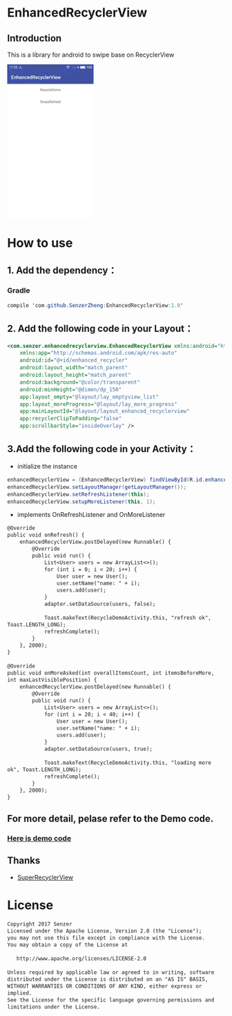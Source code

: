 # EnhancedRecyclerView


## Introduction

This is a library for android to swipe base on RecyclerView

![result.gif](https://github.com/SenzerZheng/EnhancedRecyclerView/blob/master/art/result.gif)

# How to use


## 1. Add the dependency：

### Gradle

```java
compile 'com.github.SenzerZheng:EnhancedRecyclerView:1.0'
```

## 2. Add the following code in your Layout：

```xml
<com.senzer.enhancedrecyclerview.EnhancedRecyclerView xmlns:android="http://schemas.android.com/apk/res/android"
    xmlns:app="http://schemas.android.com/apk/res-auto"
    android:id="@+id/enhanced_recycler"
    android:layout_width="match_parent"
    android:layout_height="match_parent"
    android:background="@color/transparent"
    android:minHeight="@dimen/dp_150"
    app:layout_empty="@layout/lay_emptyview_list"
    app:layout_moreProgress="@layout/lay_more_progress"
    app:mainLayoutId="@layout/layout_enhanced_recyclerview"
    app:recyclerClipToPadding="false"
    app:scrollbarStyle="insideOverlay" />
```

## 3.Add the following code in your Activity：

* initialize the instance
```java
enhancedRecyclerView = (EnhancedRecyclerView) findViewById(R.id.enhanced_recycler);
enhancedRecyclerView.setLayoutManager(getLayoutManager());
enhancedRecyclerView.setRefreshListener(this);
enhancedRecyclerView.setupMoreListener(this, 1);
```

* implements OnRefreshListener and OnMoreListener
```java=
@Override
public void onRefresh() {
    enhancedRecyclerView.postDelayed(new Runnable() {
        @Override
        public void run() {
            List<User> users = new ArrayList<>();
            for (int i = 0; i < 20; i++) {
                User user = new User();
                user.setName("name: " + i);
                users.add(user);
            }
            adapter.setDataSource(users, false);

            Toast.makeText(RecycleDemoActivity.this, "refresh ok", Toast.LENGTH_LONG);
            refreshComplete();
        }
    }, 2000);
}
 
@Override
public void onMoreAsked(int overallItemsCount, int itemsBeforeMore, int maxLastVisiblePosition) {
    enhancedRecyclerView.postDelayed(new Runnable() {
        @Override
        public void run() {
            List<User> users = new ArrayList<>();
            for (int i = 20; i < 40; i++) {
                User user = new User();
                user.setName("name: " + i);
                users.add(user);
            }
            adapter.setDataSource(users, true);

            Toast.makeText(RecycleDemoActivity.this, "loading more ok", Toast.LENGTH_LONG);
            refreshComplete();
        }
    }, 2000);
}
```

## For more detail, pelase refer to the Demo code.

###  [Here is demo code](https://github.com/SenzerZheng/EnhancedRecyclerView/blob/master/app/src/main/java/com/senzer/enhancedrecyclerview/RecycleDemoActivity.java)

## Thanks

- [SuperRecyclerView](https://github.com/Malinskiy/SuperRecyclerView)

# License

```
Copyright 2017 Senzer
Licensed under the Apache License, Version 2.0 (the "License");
you may not use this file except in compliance with the License.
You may obtain a copy of the License at

   http://www.apache.org/licenses/LICENSE-2.0

Unless required by applicable law or agreed to in writing, software
distributed under the License is distributed on an "AS IS" BASIS,
WITHOUT WARRANTIES OR CONDITIONS OF ANY KIND, either express or implied.
See the License for the specific language governing permissions and
limitations under the License.
```
